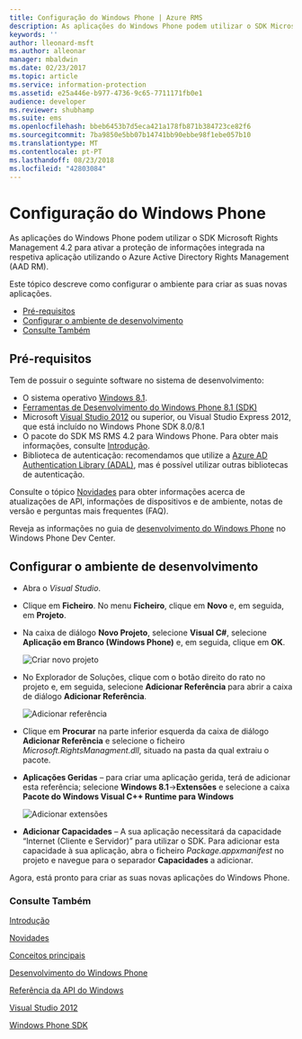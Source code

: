 ```yaml
---
title: Configuração do Windows Phone | Azure RMS
description: As aplicações do Windows Phone podem utilizar o SDK Microsoft Rights Management 4.2 para ativar a proteção de informações integrada na respetiva aplicação.
keywords: ''
author: lleonard-msft
ms.author: alleonar
manager: mbaldwin
ms.date: 02/23/2017
ms.topic: article
ms.service: information-protection
ms.assetid: e25a446e-b977-4736-9c65-7711171fb0e1
audience: developer
ms.reviewer: shubhamp
ms.suite: ems
ms.openlocfilehash: bbeb6453b7d5eca421a178fb871b384723ce82f6
ms.sourcegitcommit: 7ba9850e5bb07b14741bb90ebbe98f1ebe057b10
ms.translationtype: MT
ms.contentlocale: pt-PT
ms.lasthandoff: 08/23/2018
ms.locfileid: "42803084"
---
```

# <a name="windows-phone-setup"></a>Configuração do Windows Phone


As aplicações do Windows Phone podem utilizar o SDK Microsoft Rights Management 4.2 para ativar a proteção de informações integrada na respetiva aplicação utilizando o Azure Active Directory Rights Management (AAD RM).

Este tópico descreve como configurar o ambiente para criar as suas novas aplicações.

-   [Pré-requisitos](#prerequisites)
-   [Configurar o ambiente de desenvolvimento](#configuring-your-development-environment)
-   [Consulte Também](#see-also)

## <a name="prerequisites"></a>Pré-requisitos


Tem de possuir o seguinte software no sistema de desenvolvimento:

-   O sistema operativo [Windows 8.1](http://windows.microsoft.com/en-US/windows-8/meet).
-   [Ferramentas de Desenvolvimento do Windows Phone 8.1 (SDK)](http://dev.windowsphone.com/en-us/downloadsdk)
-   Microsoft [Visual Studio 2012](http://www.microsoft.com/visualstudio/eng/products/visual-studio-overview) ou superior, ou Visual Studio Express 2012, que está incluído no Windows Phone SDK 8.0/8.1
-   O pacote do SDK MS RMS 4.2 para Windows Phone. Para obter mais informações, consulte [Introdução](get-started.md).
-   Biblioteca de autenticação: recomendamos que utilize a [Azure AD Authentication Library (ADAL)](https://msdn.microsoft.com/library/jj573266.aspx), mas é possível utilizar outras bibliotecas de autenticação.

Consulte o tópico [Novidades](release-notes.md) para obter informações acerca de atualizações de API, informações de dispositivos e de ambiente, notas de versão e perguntas mais frequentes (FAQ).

Reveja as informações no guia de [desenvolvimento do Windows Phone](https://msdn.microsoft.com/library/windowsphone/develop/ff402535.aspx) no Windows Phone Dev Center.

## <a name="configuring-your-development-environment"></a>Configurar o ambiente de desenvolvimento


-   Abra o *Visual Studio*.
-   Clique em **Ficheiro**. No menu **Ficheiro**, clique em **Novo** e, em seguida, em **Projeto**.
-   Na caixa de diálogo **Novo Projeto**, selecione **Visual C\#**, selecione **Aplicação em Branco (Windows Phone)** e, em seguida, clique em **OK**.

    ![Criar novo projeto](../media/wpsetup-newproj.png)

-   No Explorador de Soluções, clique com o botão direito do rato no projeto e, em seguida, selecione **Adicionar Referência** para abrir a caixa de diálogo **Adicionar Referência**.

    ![Adicionar referência](../media/wpsetup-addref.png)

-   Clique em **Procurar** na parte inferior esquerda da caixa de diálogo **Adicionar Referência** e selecione o ficheiro *Microsoft.RightsManagment.dll*, situado na pasta da qual extraiu o pacote.
-   **Aplicações Geridas** – para criar uma aplicação gerida, terá de adicionar esta referência; selecione **Windows 8.1**-&gt;**Extensões** e selecione a caixa **Pacote do Windows Visual C++ Runtime para Windows**

    ![Adicionar extensões](../media/wpsetup-refmngr.png)

-   **Adicionar Capacidades** – A sua aplicação necessitará da capacidade “Internet (Cliente e Servidor)” para utilizar o SDK. Para adicionar esta capacidade à sua aplicação, abra o ficheiro *Package.appxmanifest* no projeto e navegue para o separador **Capacidades** a adicionar.

Agora, está pronto para criar as suas novas aplicações do Windows Phone.

### <a name="see-also"></a>Consulte Também

[Introdução](get-started.md)

[Novidades](release-notes.md)

[Conceitos principais](core-concepts.md)

[Desenvolvimento do Windows Phone](https://msdn.microsoft.com/library/windowsphone/develop/ff402535.aspx)

[Referência da API do Windows](https://msdn.microsoft.com/library/dn891914.aspx)

[Visual Studio 2012](http://www.microsoft.com/visualstudio/eng/products/visual-studio-overview)

[Windows Phone SDK](http://dev.windowsphone.com/en-us/downloadsdk)
